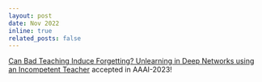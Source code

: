 ```yaml
---
layout: post
date: Nov 2022
inline: true
related_posts: false
---
```


[Can Bad Teaching Induce Forgetting? Unlearning in Deep Networks using an Incompetent Teacher](https://arxiv.org/abs/2205.08096) accepted in AAAI-2023!
